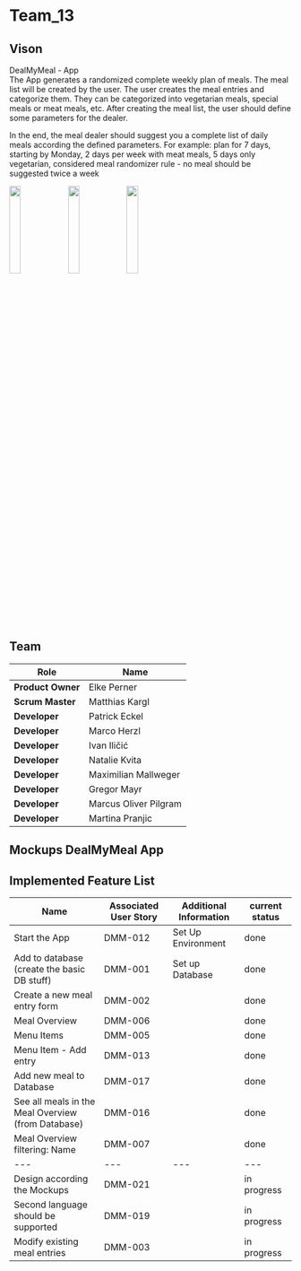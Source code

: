 # Team_13

## Vison
DealMyMeal - App <br/>
The App generates a randomized complete weekly plan of meals. The meal list will be created by the user. The user creates the meal entries and categorize them. They can be categorized into vegetarian meals, special meals or meat meals, etc. After creating the meal list, the user should define some parameters for the dealer.  

In the end, the meal dealer should suggest you a complete list of daily meals according the defined parameters. 
For example: plan for 7 days, starting by Monday, 2 days per week with meat meals, 5 days only vegetarian, considered meal randomizer rule - no meal should be suggested twice a week


<img src="https://user-images.githubusercontent.com/7067559/112191273-239b3a00-8c06-11eb-8356-8c2054edfb20.png" width="20%"> <img src="https://user-images.githubusercontent.com/7067559/112191286-26962a80-8c06-11eb-8521-df2c2c9df786.png" width="20%"> <img src="https://user-images.githubusercontent.com/7067559/112191296-28f88480-8c06-11eb-886c-35794e9c9886.png" width="20%">


## Team
| Role | Name |
| ---- | ---- |
| **Product Owner** | Elke Perner |
| **Scrum Master** | Matthias Kargl |
| **Developer** | Patrick Eckel |
| **Developer** | Marco Herzl |
| **Developer** | Ivan Iličić |
| **Developer** | Natalie Kvita |
| **Developer** | Maximilian Mallweger |
| **Developer** | Gregor Mayr |
| **Developer** | Marcus Oliver Pilgram |
| **Developer** | Martina Pranjic |

## Mockups DealMyMeal App

## Implemented Feature List
| Name | Associated User Story | Additional Information |current status|
| --- | --- | --- | --- |
| Start the App | DMM-012 | Set Up Environment | done |
| Add to database (create the basic DB stuff)| DMM-001 | Set up Database | done |
| Create a new meal entry form| DMM-002 | | done |
| Meal Overview| DMM-006 | |done|
| Menu Items | DMM-005 | |done|
| Menu Item - Add entry | DMM-013 | | done |
| Add new meal to Database | DMM-017 | | done |
| See all meals in the Meal Overview (from Database) | DMM-016 | | done |
| Meal Overview filtering: Name| DMM-007 | | done |
| --- | --- | --- | --- |
| Design according the Mockups | DMM-021 | |in progress |
| Second language should be supported | DMM-019 | |in progress |
| Modify existing meal entries | DMM-003 | | in progress |



